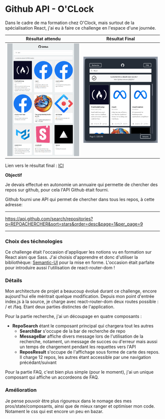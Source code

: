 # Github API - O'CLock

Dans le cadre de ma formation chez O'Clock, mais surtout de la spécialisation React, j'ai eu à faire ce challenge en l'espace d'une journée.

|        Résultat attendu        |             Résultat Final             |
| :----------------------------: | :------------------------------------: |
| ![resultat](docs/resultat.png) | ![resultat](docs/Resultat%20final.png) |

Lien vers le résultat final : [ICI](https://matthieu-munoz.github.io/usage-api-github/)


**Objectif**

Je devais effectué en autonomie un annuaire qui permette de chercher des repos sur github, pour cela l'API Github était fourni.

Github fourni une API qui permet de chercher dans tous les repos, à cette adresse:

***

https://api.github.com/search/repositories?q=REPOACHERCHER&sort=stars&order=desc&page=1&per_page=9

***

### Choix des téchnologies

Ce challenge était l'occasion d'appliquer les notions vu en formation sur React aisni que Sass.
J'ai choisis d'apprendre et donc d'utiliser la bibliothèque: [Semantic-UI](https://react.semantic-ui.com/) pour la mise en forme.
L'occasion était parfaite pour introduire aussi l'utilisation de react-router-dom !

### Détails

Mon architecture de projet a beaucoup évolué durant ce challenge, encore aujourd'hui elle méritrait quelque modification.
Depuis mon point d'entrée index.js à la source, je charge avec react-router-dom deux routes possible : / et /faq.
Etant deux parties distinctes de l'application.

Pour la partie recherche, j'ai un découpage en quatre composants :

* **RepoSearch** étant le composant principal qui chargera tout les autres
  * **SearchBar** s'occupe de la bar de recherche de repo
  * **MessageBar** affiche divers message lors de l'utilisation de la recherche, notament, un message de succes ou d'erreur mais aussi un temps de chargement pendant les requettes vers l'API
  * **ReposResult** s'occupe de l'affichage sous forme de carte des repos. Il charge 12 repos, les autres étant accessible par une navigation précédant/suivant

Pour la partie FAQ, c'est bien plus simple (pour le moment), j'ai un unique composant qui affiche un accordeons de FAQ.

### Amélioration

Je pense pouvoir être plus rigoureux dans le nomage des mes pros/state/composants, ainsi que de mieux ranger et optimiser mon code.
Notament le css qui est encore un peu en bazar.
